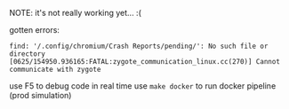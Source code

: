 NOTE: it's not really working yet... :(

gotten errors:
```
find: '/.config/chromium/Crash Reports/pending/': No such file or directory 
[0625/154950.936165:FATAL:zygote_communication_linux.cc(270)] Cannot communicate with zygote 

```

use F5 to debug code in real time
use `make docker` to run docker pipeline (prod simulation)